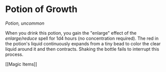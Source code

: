 # Potion of Growth

*Potion, uncommon*

When you drink this potion, you gain the "enlarge" effect of the *enlarge/reduce* spell for 1d4 hours (no concentration required). The red in the potion's liquid continuously expands from a tiny bead to color the clear liquid around it and then contracts. Shaking the bottle fails to interrupt this process.


[[Magic Items]]
